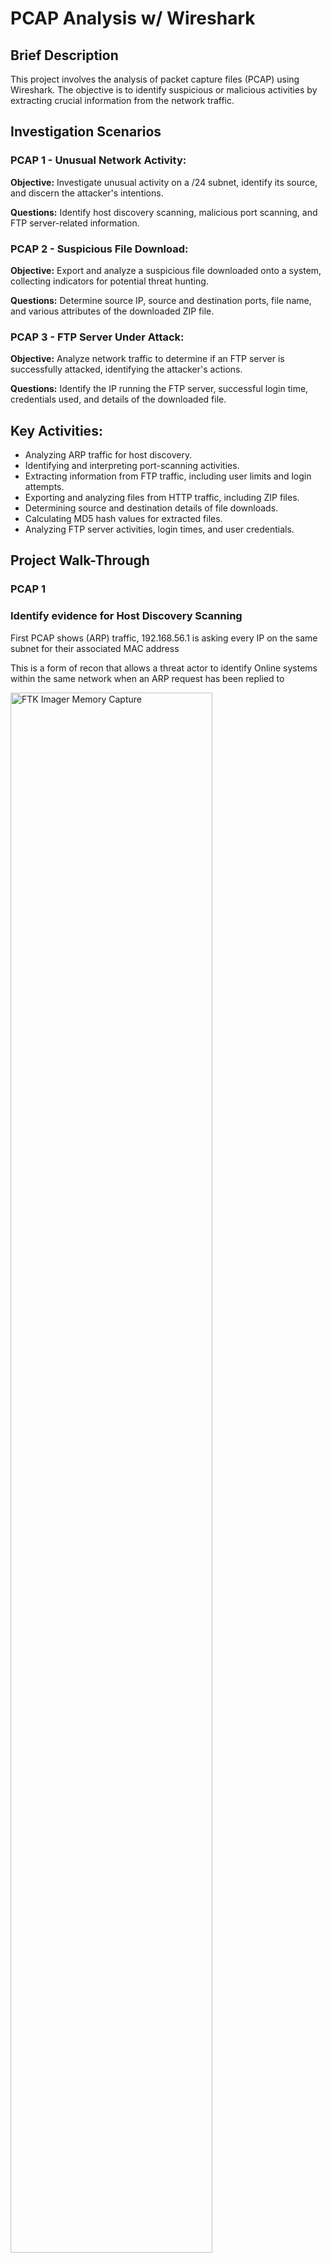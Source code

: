 <H1> PCAP Analysis w/ Wireshark</H1>

<h2>Brief Description</h2>
This project involves the analysis of  packet capture files (PCAP) using Wireshark. The objective is to identify suspicious or malicious activities by extracting crucial information from the network traffic.</p>

<h2>Investigation Scenarios</h2>
 <h3>PCAP 1 - Unusual Network Activity:</h3>
    <p><strong>Objective:</strong> Investigate unusual activity on a /24 subnet, identify its source, and discern the attacker's intentions.</p>
    <p><strong>Questions:</strong> Identify host discovery scanning, malicious port scanning, and FTP server-related information.</p>
    <h3>PCAP 2 - Suspicious File Download:</h3>
    <p><strong>Objective:</strong> Export and analyze a suspicious file downloaded onto a system, collecting indicators for potential threat hunting.</p>
    <p><strong>Questions:</strong> Determine source IP, source and destination ports, file name, and various attributes of the downloaded ZIP file.</p>
    <h3>PCAP 3 - FTP Server Under Attack:</h3>
    <p><strong>Objective:</strong> Analyze network traffic to determine if an FTP server is successfully attacked, identifying the attacker's actions.</p>
    <p><strong>Questions:</strong> Identify the IP running the FTP server, successful login time, credentials used, and details of the downloaded file.</p>
    <h2>Key Activities:</h2>
    <ul>
        <li>Analyzing ARP traffic for host discovery.</li>
        <li>Identifying and interpreting port-scanning activities.</li>
        <li>Extracting information from FTP traffic, including user limits and login attempts.</li>
        <li>Exporting and analyzing files from HTTP traffic, including ZIP files.</li>
        <li>Determining source and destination details of file downloads.</li>
        <li>Calculating MD5 hash values for extracted files.</li>
        <li>Analyzing FTP server activities, login times, and user credentials.</li>
    </ul>
    
<h2>Project Walk-Through</h2>

<h3> <Strong> PCAP 1</Strong></h3>

<h3> Identify evidence for Host Discovery Scanning</h3>
<p> First PCAP shows (ARP) traffic, 192.168.56.1 is asking every IP on the same subnet for their associated MAC address</p>
<p> This is a form of recon that allows a threat actor to identify Online systems within the same network when an ARP request has been replied to </p>
<img src="https://imgur.com/z3KrDPD.png" height="80%" width="80%" alt="FTK Imager Memory Capture">
<P> We can see a threat actor port scanning a target system hence this information may be used for a connection attempt.</P>
<p> Statistics > Conversations </p>
<img src="https://imgur.com/eOkVdav.png" height="80%" width="80%" alt="FTK Imager Memory Capture">

<h3> FTP Traffic </h3>
<p> Filtering FTP traffic, we can identify active session capacity</p>
<img src="https://imgur.com/8RXM6qA.png" height="80%" width="80%" alt="FTK Imager Memory Capture">
<p> Brute Forcing Credentials, Right Click Packet > Follow > TCP Stream</p>
<p> We can see that the user has failed to login </p>
<img src="https://imgur.com/h4C3y5V.png" height="80%" width="80%" alt="FTK Imager Memory Capture">

<h3> Filter HTTP Traffic & 404 Error</h3>
<p> Retrieve web server 192.168.56.111 HTML file used to generate 404 webpage that 192.168.56.1 will see. </p>
<p> File > Export Objects > HTTP > Save to Desktop > Open to see web server properties </p>
<img src="https://imgur.com/bkOV4Tf.png" height="80%" width="80%" alt="FTK Imager Memory Capture">
<img src="https://imgur.com/0WuZB19.png" height="80%" width="80%" alt="FTK Imager Memory Capture">
<img src="https://imgur.com/k9XIXnu.png" height="80%" width="80%" alt="FTK Imager Memory Capture">








<img src="https://imgur.com/ByceLRL.png" height="80%" width="80%" alt="FTK Imager Memory Capture">
<img src="https://imgur.com/ByceLRL.png" height="80%" width="80%" alt="FTK Imager Memory Capture">
<img src="https://imgur.com/ByceLRL.png" height="80%" width="80%" alt="FTK Imager Memory Capture">
<img src="https://imgur.com/ByceLRL.png" height="80%" width="80%" alt="FTK Imager Memory Capture">
<img src="https://imgur.com/ByceLRL.png" height="80%" width="80%" alt="FTK Imager Memory Capture">
<img src="https://imgur.com/ByceLRL.png" height="80%" width="80%" alt="FTK Imager Memory Capture">


